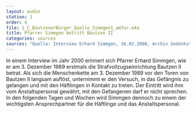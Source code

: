```yaml
---
layout: audio
station: 1
order: 4
file: 1_C_BautzenerBürger_Quelle_Simmgen1_amTor.m4a
title: Pfarrer Simmgen betritt Bautzen II
categories: sources
sources: "Quelle: Interview Erhard Simmgen, 16.02.2000, Archiv Gedenkstätte Bautzen"
---
```

In einem Interview im Jahr 2000 erinnert sich Pfarrer Erhard Simmgen, wie er am 3. Dezember 1989 erstmals die Strafvollzugseinrichtung Bautzen II betrat.
Als sich die Menschenkette am 3. Dezember 1989 vor den Toren von Bautzen II langsam auflöst, unternimmt er den Versuch, in das Gefängnis zu gelangen und mit den Häftlingen in Kontakt zu treten. Der Eintritt wird ihm vom Anstaltspersonal gewährt, mit den Gefangenen darf er nicht sprechen. In den folgenden Tagen und Wochen wird Simmgen dennoch zu einem der wichtigsten Ansprechpartner für die Häftlinge und das Anstaltspersonal.